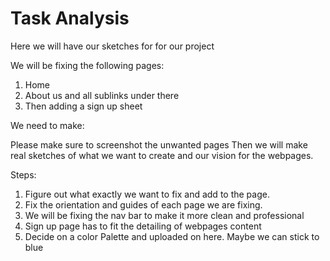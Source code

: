 # Task Analysis 

Here we will have our sketches for for our project

We will be fixing the following pages:

1. Home 
2. About us and all sublinks under there 
3. Then adding a sign up sheet 

We need to make:

Please make sure to screenshot the unwanted pages 
Then we will make real sketches of what we want to create and our vision for the webpages. 

Steps:
1. Figure out what exactly we want to fix and add to the page. 
2. Fix the orientation and guides of each page we are fixing.
3. We will be fixing the nav bar to make it more clean and professional
4. Sign up page has to fit the detailing of webpages content 
5. Decide on a color Palette and uploaded on here. Maybe we can stick to blue 

